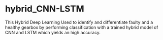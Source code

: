 # hybrid_CNN-LSTM

This Hybrid Deep Learning Used to identify and differentiate faulty and a healthy gearbox by performing classification with a trained hybrid model of CNN and LSTM 
which yields an high accuracy.
